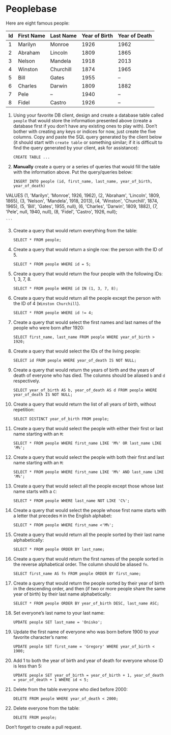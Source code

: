 # Peoplebase

Here are eight famous people:

| Id | First Name | Last Name | Year of Birth | Year of Death |
|----|------------|-----------|---------------|---------------|
| 1  | Marilyn    | Monroe    | 1926          | 1962          |
| 2  | Abraham    | Lincoln   | 1809          | 1865          |
| 3  | Nelson     | Mandela   | 1918          | 2013          |
| 4  | Winston    | Churchill | 1874          | 1965          |
| 5  | Bill       | Gates     | 1955          | –             |
| 6  | Charles    | Darwin    | 1809          | 1882          |
| 7  | Pele       | –         | 1940          | –             |
| 8  | Fidel      | Castro    | 1926          | –             |

1. Using your favorite DB client, design and create a database table called `people` that would store the information presented above (create a database first if you don’t have any existing ones to play with). Don’t bother with creating any keys or indices for now, just create the five columns. Copy and paste the SQL query generated by the client below (it should start with `create table` or something similar; if it is difficult to find the query generated by your client, ask for assistance):

    ```postgresql
    CREATE TABLE ...
    ```

2. **Manually** create a query or a series of queries that would fill the table with the information above. Put the query/queries below:

    ```postgresql
    INSERT INTO people (id, first_name, last_name, year_of_birth, year_of_death)
VALUES (1, 'Marilyn', 'Monroe', 1926, 1962),
(2, 'Abraham', 'Lincoln', 1809, 1865),
(3, 'Nelson', 'Mandela', 1918, 2013),
(4, 'Winston', 'Churchill', 1874, 1965),
(5, 'Bill', 'Gates', 1955, null),
(6, 'Charles', 'Darwin', 1809, 1882),
(7, 'Pele', null, 1940, null),
(8, 'Fidel', 'Castro', 1926, null);

    ```

3. Create a query that would return everything from the table:

    ```postgresql
    SELECT * FROM people;
    ```

4. Create a query that would return a single row: the person with the ID of 5.

    ```postgresql
    SELECT * FROM people WHERE id = 5;
    ```

5. Create a query that would return the four people with the following IDs: 1, 3, 7, 8.

    ```postgresql
    SELECT * FROM people WHERE id IN (1, 3, 7, 8);
    ```

6. Create a query that would return all the people except the person with the ID of 4 (`Winston Churchill`).

    ```postgresql
    SELECT * FROM people WHERE id != 4;
    ```

7. Create a query that would select the first names and last names of the people who were born after 1920:

    ```postgresql
    SELECT first_name, last_name FROM people WHERE year_of_birth > 1920;
    ```

8. Create a query that would select the IDs of the living people:

    ```postgresql
    SELECT id FROM people WHERE year_of_death IS NOT NULL;
    ```

9. Create a query that would return the years of birth and the years of death of everyone who has died. The columns should be aliased `b` and `d` respectively.

    ```postgresql
    SELECT year_of_birth AS b, year_of_death AS d FROM people WHERE year_of_death IS NOT NULL;
    ```

10. Create a query that would return the list of all years of birth, without repetition:

    ```postgresql
    SELECT DISTINCT year_of_birth FROM people;
    ```

11. Create a query that would select the people with either their first or last name starting with an `M`:

    ```postgresql
    SELECT * FROM people WHERE first_name LIKE 'M%' OR last_name LIKE 'M%';
    ```

12. Create a query that would select the people with both their first and last name starting with an `M`:

    ```postgresql
    SELECT * FROM people WHERE first_name LIKE 'M%' AND last_name LIKE 'M%';
    ```

13. Create a query that would select all the people except those whose last name starts with a `C`:

    ```postgresql
    SELECT * FROM people WHERE last_name NOT LIKE 'C%';
    ```

14. Create a query that would select the people whose first name starts with a letter that precedes `M` in the English alphabet:

    ```postgresql
    SELECT * FROM people WHERE first_name <'M%';
    ```

15. Create a query that would return all the people sorted by their last name alphabetically:

    ```postgresql
    SELECT * FROM people ORDER BY last_name;
    ```

16. Create a query that would return the first names of the people sorted in the reverse alphabetical order. The column should be aliased `fn`.

    ```postgresql
    SELECT first_name AS fn FROM people ORDER BY first_name;
    ```

17. Create a query that would return the people sorted by their year of birth in the descending order, and then (if two or more people share the same year of birth) by their last name alphabetically:

    ```postgresql
    SELECT * FROM people ORDER BY year_of_birth DESC, last_name ASC;
    ```

18. Set everyone’s last name to your last name:

    ```postgresql
    UPDATE people SET last_name = 'Onisko';
    ```

19. Update the first name of everyone who was born before 1900 to your favorite character’s name:

    ```postgresql
    UPDATE people SET first_name = 'Gregory' WHERE year_of_birth < 1900;
    ```

20. Add 1 to both the year of birth and year of death for everyone whose ID is less than 5:

    ```postgresql
    UPDATE people SET year_of_birth = year_of_birth + 1, year_of_death = year_of_death + 1 WHERE id < 5;
    ```

21. Delete from the table everyone who died before 2000:

    ```postgresql
    DELETE FROM people WHERE year_of_death < 2000;
    ```

22. Delete everyone from the table:

    ```postgresql
    DELETE FROM people;
    ```

Don’t forget to create a pull request.
